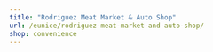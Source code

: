 ```yaml
---
title: "Rodriguez Meat Market & Auto Shop"
url: /eunice/rodriguez-meat-market-and-auto-shop/
shop: convenience
---
```

